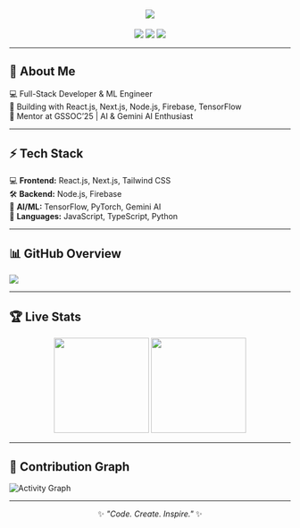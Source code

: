 <h1 align="center">
  <img src="https://readme-typing-svg.herokuapp.com?font=Fira+Code&size=28&duration=2000&pause=1000&color=00F7FF&center=true&vCenter=true&width=650&lines=Hey+👋,+I'm+Ankit+Modanwal;Full-Stack+Developer;React+%7C+ML+Engineer;Mentor+@+GSSOC'25" />
</h1>

<p align="center">
  <img src="https://komarev.com/ghpvc/?username=ankitmodanwall&label=Profile+Views&color=blue&style=for-the-badge" />
  <img src="https://img.shields.io/github/followers/ankitmodanwall?style=for-the-badge&color=green" />
  <img src="https://img.shields.io/github/stars/ankitmodanwall?style=for-the-badge&color=yellow" />
  <!--RANK-->
  <!--RATING-->
</p>

---

## 🚀 About Me  
💻 Full-Stack Developer & ML Engineer  
🧠 Building with React.js, Next.js, Node.js, Firebase, TensorFlow  
🎯 Mentor at GSSOC’25 | AI & Gemini AI Enthusiast  

---

## ⚡ Tech Stack  
💻 **Frontend:** React.js, Next.js, Tailwind CSS  
🛠 **Backend:** Node.js, Firebase  
🤖 **AI/ML:** TensorFlow, PyTorch, Gemini AI  
📝 **Languages:** JavaScript, TypeScript, Python  

---

## 📊 GitHub Overview  
<a href="https://github.com/ankitmodanwall">
  <img src="https://github-profile-summary-cards.vercel.app/api/cards/profile-details?username=ankitmodanwall&theme=github_dark" />
</a>

---

## 🏆 Live Stats  
<p align="center">
  <img src="https://github-readme-stats.vercel.app/api?username=ankitmodanwall&show_icons=true&theme=github_dark&count_private=true" height="170em" />
  <img src="https://github-readme-streak-stats.herokuapp.com?user=ankitmodanwall&theme=github-dark" height="170em" />
</p>

---

## 🌱 Contribution Graph  
![Activity Graph](https://github-readme-activity-graph.vercel.app/graph?username=ankitmodanwall&theme=github-dark&hide_border=false)

---

<p align="center">
  ✨ <em>"Code. Create. Inspire."</em> ✨
</p>
